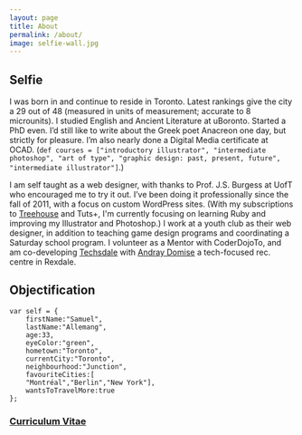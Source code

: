 ```yaml
---
layout: page
title: About
permalink: /about/
image: selfie-wall.jpg
---
```


## Selfie

I was born in and continue to reside in Toronto. Latest rankings give the city a 29 out of 48 (measured in units of measurement; accurate to 8 microunits). I studied English and Ancient Literature at uBoronto. Started a PhD even. I&rsquo;d still like to write about the Greek poet Anacreon one day, but strictly for pleasure. I&rsquo;m also nearly done a Digital Media certificate at OCAD. (`def courses = ["introductory illustrator", "intermediate photoshop", "art of type", "graphic design: past, present, future", "intermediate illustrator"]`.)

I am self taught as a web designer, with thanks to Prof. J.S. Burgess at UofT who encouraged me to try it out. I&rsquo;ve been doing it professionally since the fall of 2011, with a focus on custom WordPress sites. (With my subscriptions to [Treehouse](http://teamtreehouse.com/scallemang) and Tuts+, I'm currently focusing on learning Ruby and improving my Illustrator and Photoshop.) I work at a youth club as their web designer, in addition to teaching game design programs and coordinating a Saturday school program. I volunteer as a Mentor with CoderDojoTo, and am co-developing [Techsdale](http://techsdale.ca) with [Andray Domise](http://twitter.com/andraydomise) a tech-focused rec. centre in Rexdale.


## Objectification

	var self = {
	 	firstName:"Samuel",
		lastName:"Allemang",
		age:33,
		eyeColor:"green",
		hometown:"Toronto",
		currentCity:"Toronto",
		neighbourhood:"Junction",
		favouriteCities:[
		"Montréal","Berlin","New York"],
		wantsToTravelMore:true
	};

### [Curriculum Vitae](http://ca.linkedin.com/in/scallemang)
